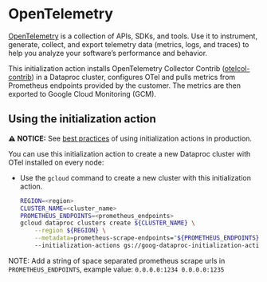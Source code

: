 # OpenTelemetry

[OpenTelemetry](https://opentelemetry.io/docs/) is a collection of APIs, SDKs, and tools. Use it to instrument, generate, collect, and export telemetry data (metrics, logs, and traces) to help you analyze your software’s performance and behavior.

This initialization action installs OpenTelemetry Collector Contrib ([otelcol-contrib](https://github.com/open-telemetry/opentelemetry-collector-contrib)) in a Dataproc cluster, configures OTel and 
pulls metrics from Prometheus endpoints provided by the customer. The metrics are then exported to Google Cloud Monitoring (GCM). 

## Using the initialization action

**:warning: NOTICE:** See
[best practices](/README.md#how-initialization-actions-are-used) of using
initialization actions in production.

You can use this initialization action to create a new Dataproc cluster with
OTel installed on every node:

- Use the `gcloud` command to create a new cluster with this initialization
    action.

    ```bash
    REGION=<region>
    CLUSTER_NAME=<cluster_name>
    PROMETHEUS_ENDPOINTS=<prometheus_endpoints>
    gcloud dataproc clusters create ${CLUSTER_NAME} \
        --region ${REGION} \
        --metadata=prometheus-scrape-endpoints="${PROMETHEUS_ENDPOINTS}"
        --initialization-actions gs://goog-dataproc-initialization-actions-${REGION}/otel/otel.sh
    ```

NOTE: Add a string of space separated prometheus scrape urls in `PROMETHEUS_ENDPOINTS`, example value: `0.0.0.0:1234 0.0.0.0:1235`

